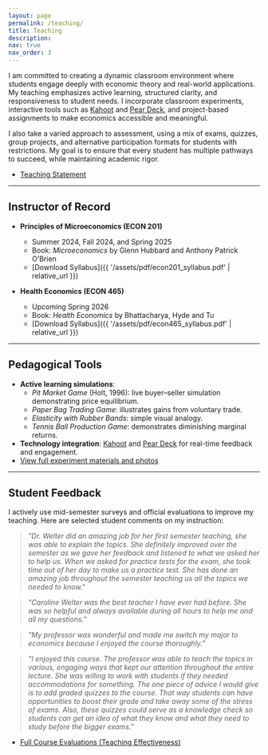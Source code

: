 ```yaml
---
layout: page
permalink: /teaching/
title: Teaching
description: 
nav: true
nav_order: 3
---
```




I am committed to creating a dynamic classroom environment where students engage deeply with economic theory and real-world applications. My teaching emphasizes active learning, structured clarity, and responsiveness to student needs. I incorporate classroom experiments, interactive tools such as [Kahoot](https://kahoot.com/) and [Pear Deck](https://www.peardeck.com/), and project-based assignments to make economics accessible and meaningful.  

I also take a varied approach to assessment, using a mix of exams, quizzes, group projects, and alternative participation formats for students with restrictions. My goal is to ensure that every student has multiple pathways to succeed, while maintaining academic rigor.

<ul class="doc-links">
  <li>
    <a class="doc-link"
       href="{{ '/assets/pdf/Teaching_Statement.pdf' | relative_url }}"
       download="Caroline_Welter_Teaching_Statement.pdf">
      <span>Teaching Statement</span>
      <i class="fas fa-file-pdf"></i>
    </a>
  </li>
</ul>

---

## Instructor of Record
- **Principles of Microeconomics (ECON 201)**  
  - Summer 2024, Fall 2024, and Spring 2025  
  - Book: *Microeconomics* by Glenn Hubbard and Anthony Patrick O’Brien  
  - [Download Syllabus]({{ '/assets/pdf/econ201_syllabus.pdf' | relative_url }})

- **Health Economics (ECON 465)** 
  - Upcoming Spring 2026
  - Book: *Health Economics* by Bhattacharya, Hyde and Tu
  - [Download Syllabus]({{ '/assets/pdf/econ465_syllabus.pdf' | relative_url }})

---

## Pedagogical Tools
- **Active learning simulations**:  
  - *Pit Market Game* (Holt, 1996): live buyer–seller simulation demonstrating price equilibrium.  
  - *Paper Bag Trading Game*: illustrates gains from voluntary trade.  
  - *Elasticity with Rubber Bands*: simple visual analogy.  
  - *Tennis Ball Production Game*: demonstrates diminishing marginal returns.  
- **Technology integration**: [Kahoot](https://kahoot.com/) and [Pear Deck](https://www.peardeck.com/) for real-time feedback and engagement.   
- [View full experiment materials and photos](https://drive.google.com/drive/folders/1IAUTKBI5-GYL1x71Y5WHy6HvNOAX52k3?usp=sharing)


---

## Student Feedback
I actively use mid-semester surveys and official evaluations to improve my teaching. Here are selected student comments on my instruction:

> *"Dr. Welter did an amazing job for her first semester teaching, she was able to explain the topics. She definitely improved over the semester as we gave her feedback and listened to what we asked her to help us. When we asked for practice tests for the exam, she took time out of her day to make us a practice test. She has done an amazing job throughout the semester teaching us all the topics we needed to know."*

> *"Caroline Welter was the best teacher I have ever had before. She was so helpful and always available during all hours to help me and all my questions."*

> *"My professor was wonderful and made me switch my major to economics because I enjoyed the course thoroughly."*

> *"I enjoyed this course. The professor was able to teach the topics in various, engaging ways that kept our attention throughout the entire lecture. She was willing to work with students if they needed accommodations for something. The one piece of advice I would give is to add graded quizzes to the course. That way students can have opportunities to boost their grade and take away some of
the stress of exams. Also, these quizzes could serve as a knowledge check so students can get an idea of what they know and what they need to study before the bigger exams."*

<ul class="doc-links">
  <li>
    <a class="doc-link"
       href="{{ '/assets/pdf/teaching_evals.pdf' | relative_url }}"
       download="Caroline_Welter_Teaching_Evaluation.pdf">
      <span>Full Course Evaluations (Teaching Effectiveness) </span>
      <i class="fas fa-file-pdf"></i>
    </a>
  </li>
</ul>


